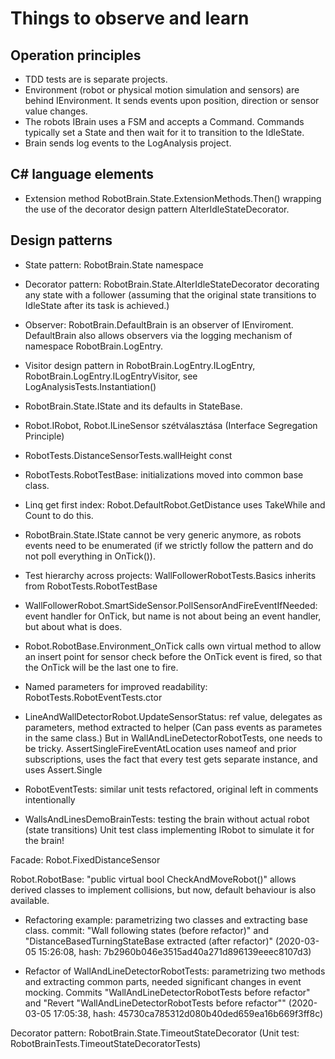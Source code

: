 ﻿# Things to observe and learn

## Operation principles

- TDD tests are is separate projects.
- Environment (robot or physical motion simulation and sensors) are behind IEnvironment.
	It sends events upon position, direction or sensor value changes.
- The robots IBrain uses a FSM and accepts a Command. Commands typically set a State and then wait
	for it to transition to the IdleState.
- Brain sends log events to the LogAnalysis project.


## C# language elements

- Extension method RobotBrain.State.ExtensionMethods.Then()
	wrapping the use of the decorator design pattern AlterIdleStateDecorator.

## Design patterns

- State pattern: RobotBrain.State namespace
- Decorator pattern: RobotBrain.State.AlterIdleStateDecorator decorating any state with a follower (assuming
	that the original state transitions to IdleState after its task is achieved.)
- Observer: RobotBrain.DefaultBrain is an observer of IEnviroment. DefaultBrain also allows observers via
	the logging mechanism of namespace RobotBrain.LogEntry.

- Visitor design pattern in RobotBrain.LogEntry.ILogEntry, RobotBrain.LogEntry.ILogEntryVisitor,
	see LogAnalysisTests.Instantiation()

- RobotBrain.State.IState and its defaults in StateBase.

- Robot.IRobot, Robot.ILineSensor szétválasztása (Interface Segregation Principle)

- RobotTests.DistanceSensorTests.wallHeight const

- RobotTests.RobotTestBase: initializations moved into common base class.

- Linq get first index: Robot.DefaultRobot.GetDistance uses TakeWhile and Count to do this.

- RobotBrain.State.IState cannot be very generic anymore, as robots events need to be enumerated
	(if we strictly follow the pattern and do not poll everything in OnTick()).

- Test hierarchy across projects: WallFollowerRobotTests.Basics inherits from RobotTests.RobotTestBase


- WallFollowerRobot.SmartSideSensor.PollSensorAndFireEventIfNeeded: event handler for OnTick, but name
	is not about being an event handler, but about what is does.


- Robot.RobotBase.Environment_OnTick calls own virtual method to allow an insert point for sensor check before
	the OnTick event is fired, so that the OnTick will be the last one to fire.

- Named parameters for improved readability: RobotTests.RobotEventTests.ctor

- LineAndWallDetectorRobot.UpdateSensorStatus: ref value, delegates as parameters, method extracted to helper
	(Can pass events as parametes in the same class.)
	But in WallAndLineDetectorRobotTests, one needs to be tricky.
	AssertSingleFireEventAtLocation uses nameof and prior subscriptions, uses the fact that every test gets separate
		instance, and uses Assert.Single


- RobotEventTests: similar unit tests refactored, original left in comments intentionally

- WallsAndLinesDemoBrainTests: testing the brain without actual robot (state transitions)
	Unit test class implementing IRobot to simulate it for the brain!


Facade: Robot.FixedDistanceSensor

Robot.RobotBase: "public virtual bool CheckAndMoveRobot()" allows derived classes to implement collisions,
	but now, default behaviour is also available.

- Refactoring example: parametrizing two classes and extracting base class.
commit: "Wall following states (before refactor)" and "DistanceBasedTurningStateBase extracted (after refactor)"
(2020-03-05 15:26:08, hash:	7b2960b046e3515ad40a271d896139eeec8107d3)

- Refactor of WallAndLineDetectorRobotTests: parametrizing two methods and extracting common parts, needed
	significant changes in event mocking. Commits "WallAndLineDetectorRobotTests before refactor"
	and "Revert "WallAndLineDetectorRobotTests before refactor""
	(2020-03-05 17:05:38, hash: 45730ca785312d080b40ded659ea16b669f3ff8c)

Decorator pattern: RobotBrain.State.TimeoutStateDecorator
(Unit test: RobotBrainTests.TimeoutStateDecoratorTests)

